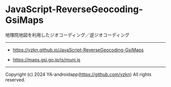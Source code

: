 # JavaScript-ReverseGeocoding-GsiMaps

地理院地図を利用したジオコーディング／逆ジオコーディング

---

- https://yzkn.github.io/JavaScript-ReverseGeocoding-GsiMaps

- https://maps.gsi.go.jp/js/muni.js

---

Copyright (c) 2024 YA-androidapp(https://github.com/yzkn) All rights reserved.
